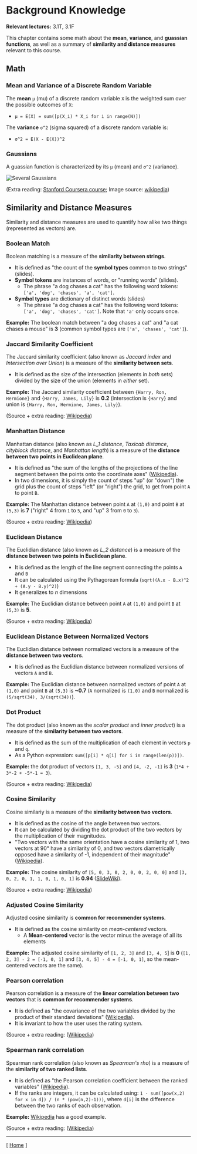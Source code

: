 # Background Knowledge

**Relevant lectures:** 3.1T, 3.1F

This chapter contains some math about the **mean**, **variance**, and **guassian functions**, as well as a summary of **similarity and distance measures** relevant to this course.

## Math

### Mean and Variance of a Discrete Random Variable

The **mean** `μ` (mu) of a discrete random variable `X` is the weighted sum over the possible outcomes of `X`:

* `μ = E(X) = sum([p(X_i) * X_i for i in range(N)])`

The **variance** `σ^2` (sigma squared) of a discrete random variable is:

* `σ^2 = E(X - E(X))^2`

### Gaussians

A guassian function is characterized by its `μ` (mean) and `σ^2` (variance).

![Several Gaussians](https://upload.wikimedia.org/wikipedia/commons/thumb/7/74/Normal_Distribution_PDF.svg/360px-Normal_Distribution_PDF.svg.png)

(Extra reading: [Stanford Coursera course](https://www.coursera.org/learn/machine-learning/lecture/ZYAyC/gaussian-distribution); Image source: [wikipedia](https://upload.wikimedia.org/wikipedia/commons/thumb/7/74/Normal_Distribution_PDF.svg/360px-Normal_Distribution_PDF.svg.png))

## Similarity and Distance Measures

Similarity and distance measures are used to quantify how alike two things (represented as vectors) are.

### Boolean Match

Boolean matching is a measure of the **similarity between strings**.

* It is defined as "the count of the **symbol types** common to two strings" (slides).
* **Symbol tokens** are instances of words, or "running words" (slides).
    * The phrase "a dog chases a cat" has the following word tokens: `['a', 'dog', 'chases', 'a', 'cat']`.
* **Symbol types** are dictionary of distinct words (slides)  
    * The phrase "a dog chases a cat" has the following word tokens: `['a', 'dog', 'chases', 'cat']`. Note that `'a'` only occurs once.

**Example:** The boolean match between "a dog chases a cat" and "a cat chases a mouse" is **3** (common symbol types are `['a', 'chases', 'cat']`).

### Jaccard Similarity Coefficient

The Jaccard similarity coefficient (also known as *Jaccard index* and *Intersection over Union*) is a measure of the **similarity between sets**.

* It is defined as the size of the intersection (elements in *both* sets) divided by the size of the union (elements in *either* set).

**Example:** The Jaccard similarity coefficient between `{Harry, Ron, Hermione}` and `{Harry, James, Lily}` is **0.2** (intersection is `{Harry}` and union is `{Harry, Ron, Hermione, James, Lily}`).

(Source + extra reading: [Wikipedia](https://en.wikipedia.org/wiki/Jaccard_index))

### Manhattan Distance

Manhattan distance (also known as *L_1 distance*, *Taxicab distance*, *cityblock distance*, and *Manhattan length*) is a measure of the **distance between two points in Euclidean plane**.

* It is defined as "the sum of the lengths of the projections of the line segment between the points onto the coordinate axes" ([Wikipedia](https://en.wikipedia.org/wiki/Taxicab_geometry)).
* In two dimensions, it is simply the count of steps "up" (or "down") the grid plus the count of steps "left" (or "right") the grid, to get from point `A` to point `B`.

**Example:** The Manhattan distance between point `A` at `(1,0)` and point `B` at `(5,3)` is **7** ("right" 4 from `1` to `5`, and "up" 3 from `0` to `3`).

(Source + extra reading: [Wikipedia](https://en.wikipedia.org/wiki/Taxicab_geometry))

### Euclidean Distance

The Euclidian distance (also known as *L_2 distance*) is a measure of the **distance between two points in Euclidean plane**.

* It is defined as the length of the line segment connecting the points `A` and `B`
* It can be calculated using the Pythagorean formula (`sqrt((A.x - B.x)^2 + (A.y - B.y)^2)`)
* It generalizes to *n* dimensions

**Example:** The Euclidian distance between point `A` at `(1,0)` and point `B` at `(5,3)` is **5**.

(Source + extra reading: [Wikipedia](https://en.wikipedia.org/wiki/Euclidean_distance))

### Euclidean Distance Between Normalized Vectors

The Euclidian distance between normalized vectors is a measure of the **distance between two vectors**.

* It is defined as the Euclidian distance between normalized versions of vectors `A` and `B`.

**Example:** The Euclidian distance between normalized vectors of point `A` at `(1,0)` and point `B` at `(5,3)` is **~0.7** (`A` normalized is `(1,0)` and `B` normalized is `(5/sqrt(34), 3/(sqrt(34))`).

### Dot Product

The dot product (also known as the *scalar product* and *inner product*) is a measure of the **similarity between two vectors**.

* It is defined as the sum of the multiplication of each element in vectors `p` and `q`.
* As a Python expression: `sum([p[i] * q[i] for i in range(len(p))])`.

**Example:** the dot product of vectors `[1, 3, -5]` and `[4, -2, -1]` is **3** (`1*4 + 3*-2 + -5*-1 = 3`).

(Source + extra reading: [Wikipedia](https://en.wikipedia.org/wiki/Dot_product))

### Cosine Similarity

Cosine similariy is a measure of the **similarity between two vectors**.

* It is defined as the cosine of the angle between two vectors.
* It can be calculated by dividing the dot product of the two vectors by the multiplication of their magnitudes.
* "Two vectors with the same orientation have a cosine similarity of 1, two vectors at 90° have a similarity of 0, and two vectors diametrically opposed have a similarity of -1, independent of their magnitude" ([Wikipedia](https://en.wikipedia.org/wiki/Cosine_similarity)).

**Example:** The cosine similarity of `[5, 0, 3, 0, 2, 0, 0, 2, 0, 0]` and `[3, 0, 2, 0, 1, 1, 0, 1, 0, 1]` is **0.94** ([SlideWiki](http://slidewiki.org/slide/22364)).

(Source + extra reading: [Wikipedia](https://en.wikipedia.org/wiki/Cosine_similarity))

### Adjusted Cosine Similarity

Adjusted cosine similarity is **common for recommender systems**.

* It is defined as the cosine similarity on *mean-centered* vectors.
    * A **Mean-centered** vector is the vector minus the average of all its elements

**Example:** The adjusted cosine similarity of `[1, 2, 3]` and `[3, 4, 5`] is **0** (`[1, 2, 3] - 2 = [-1, 0, 1]` and `[3, 4, 5] - 4 = [-1, 0, 1]`, so the mean-centered vectors are the same).

### Pearson correlation

Pearson correlation is a measure of the **linear correlation between two vectors** that is **common for recommender systems**.

* It is defined as "the covariance of the two variables divided by the product of their standard deviations" ([Wikipedia](https://en.wikipedia.org/wiki/Pearson_correlation_coefficient)).
* It is invariant to how the user uses the rating system.

(Source + extra reading: ([Wikipedia](https://en.wikipedia.org/wiki/Pearson_correlation_coefficient))

### Spearman rank correlation

Spearman rank correlation (also known as *Spearman's rho*) is a measure of the **similarity of two ranked lists**.

* It is defined as "the Pearson correlation coefficient between the ranked variables" ([Wikipedia](https://en.wikipedia.org/wiki/Spearman%27s_rank_correlation_coefficient)).
* If the ranks are integers, it can be calculated using: `1 - sum([pow(x,2) for x in d]) / (n * (pow(n,2)-1)))`, where `d[i]` is the difference between the two ranks of each observation.

**Example:** [Wikipedia](https://en.wikipedia.org/wiki/Spearman%27s_rank_correlation_coefficient#Example) has a good example.

(Source + extra reading: ([Wikipedia](https://en.wikipedia.org/wiki/Spearman%27s_rank_correlation_coefficient))

---

[ [Home](README.md) ]

